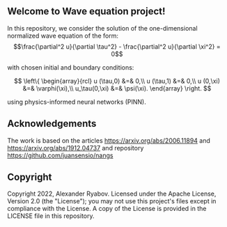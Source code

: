 ## Welcome to Wave equation project!

In this repository, we consider the solution of the one-dimensional normalized wave equation of the form:
$$\frac{\partial^2 u}{\partial \tau^2} - \frac{\partial^2 u}{\partial \xi^2} = 0$$

with chosen initial and boundary conditions:

$$
    \left\{
    \begin{array}{rcl}
         u (\tau,0) &=&  0,\\
         u (\tau,1) &=&  0,\\
         u (0,\xi) &=& \varphi(\xi),\\
         u_\tau(0,\xi) &=& \psi(\xi).
    \end{array}
    \right.
$$

using physics-informed neural networks (PINN).

## Acknowledgements

The work is based on the articles https://arxiv.org/abs/2006.11894 and https://arxiv.org/abs/1912.04737 and repository https://github.com/juansensio/nangs

## Copyright

Copyright 2022, Alexander Ryabov. Licensed under the Apache License, Version 2.0 (the "License"); you may not use this project's files except in compliance with the License. A copy of the License is provided in the LICENSE file in this repository.

